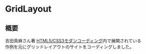 # GridLayout

## 概要
吉田真麻さん著 [HTML5/CSS3モダンコーディング](https://www.shoeisha.co.jp/book/detail/9784798141572)内で展開されている<br>
作例を元にグリッドレイアウトのサイトをコーディングしました。
